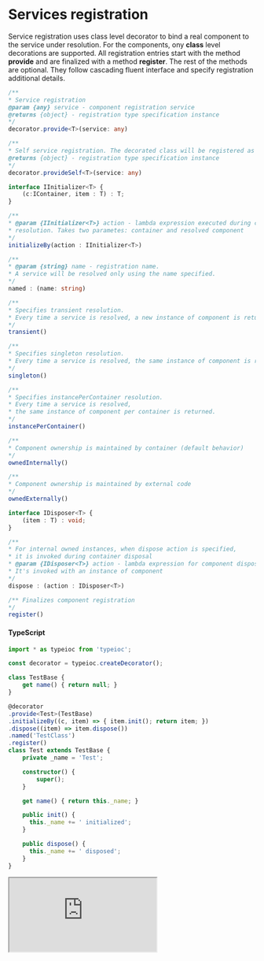 # Services registration

Service registration uses class level decorator to bind a real component to the service under resolution. For the components, ony **class** level decorations are supported. All registration entries start with the method **provide** and are finalized with a method **register**. The rest of the methods are optional. They follow cascading fluent interface and specify registration additional details.

```typescript
/**
* Service registration
@param {any} service - component registration service
@returns {object} - registration type specification instance
*/
decorator.provide<T>(service: any)

/**
* Self service registration. The decorated class will be registered as self.
@returns {object} - registration type specification instance
*/
decorator.provideSelf<T>(service: any)

interface IInitializer<T> {
    (c:IContainer, item : T) : T;
}

/**
* @param {IInitializer<T>} action - lambda expression executed during component
* resolution. Takes two parametes: container and resolved component
*/
initializeBy(action : IInitializer<T>)

/**
* @param {string} name - registration name.
* A service will be resolved only using the name specified.
*/
named : (name: string)

/**
* Specifies transient resolution.
* Every time a service is resolved, a new instance of component is returned.
*/
transient()

/**
* Specifies singleton resolution.
* Every time a service is resolved, the same instance of component is returned.
*/
singleton()

/**
* Specifies instancePerContainer resolution.
* Every time a service is resolved,
* the same instance of component per container is returned.
*/
instancePerContainer()

/**
* Component ownership is maintained by container (default behavior)
*/
ownedInternally()

/**
* Component ownership is maintained by external code
*/
ownedExternally()

interface IDisposer<T> {
    (item : T) : void;
}

/**
* For internal owned instances, when dispose action is specified,
* it is invoked during container disposal
* @param {IDisposer<T>} action - lambda expression for component disposal.
* It's invoked with an instance of component
*/
dispose : (action : IDisposer<T>)

/** Finalizes component registration
*/
register()
```

#### TypeScript

```typescript
import * as typeioc from 'typeioc';

const decorator = typeioc.createDecorator();

class TestBase {
    get name() { return null; }
}

@decorator
.provide<Test>(TestBase)
.initializeBy((c, item) => { item.init(); return item; })
.dispose((item) => item.dispose())
.named('TestClass')
.register()
class Test extends TestBase {
    private _name = 'Test';

    constructor() {
        super();
    }

    get name() { return this._name; }

    public init() {
      this._name += ' initialized';
    }

    public dispose() {
      this._name += ' disposed';
    }
}
```

<!--sec data-title="Run example" data-id="section0" data-show=true data-collapse=true ces-->

<iframe class="example" src="https://stackblitz.com/edit/tioc-decorator-servce-ts?embed=1&file=index.ts">
</iframe>

<!--endsec-->
